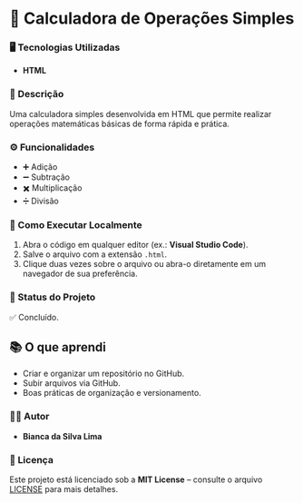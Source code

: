 # 📌 Calculadora de Operações Simples  

### 🖥️ Tecnologias Utilizadas  
- **HTML**  

### 📖 Descrição  
Uma calculadora simples desenvolvida em HTML que permite realizar operações matemáticas básicas de forma rápida e prática.  

### ⚙️ Funcionalidades  
- ➕ Adição  
- ➖ Subtração  
- ✖️ Multiplicação  
- ➗ Divisão  

### 🚀 Como Executar Localmente  
1. Abra o código em qualquer editor (ex.: **Visual Studio Code**).  
2. Salve o arquivo com a extensão `.html`.  
3. Clique duas vezes sobre o arquivo ou abra-o diretamente em um navegador de sua preferência.  

### 📌 Status do Projeto  
✅ Concluído.

## 📚 O que aprendi

- Criar e organizar um repositório no GitHub.  
- Subir arquivos via GitHub.  
- Boas práticas de organização e versionamento.  

### 👩‍💻 Autor  
- **Bianca da Silva Lima**  

### 📜 Licença  
Este projeto está licenciado sob a **MIT License** – consulte o arquivo [LICENSE](LICENSE) para mais detalhes.  
